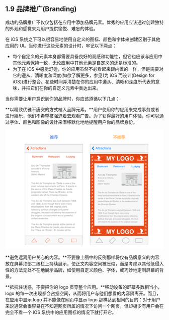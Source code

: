 ## 1.9 品牌推广(Branding)
成功的品牌推广不仅仅包括在应用中添加品牌元素。优秀的应用应该通过创建独特的外观和感觉来为用户提供愉悦、难忘的体验。

在 iOS 系统之下可以很容易地使用自定义的图标、颜色和字体来创建区别于其他应用的 UI。当你进行这些元素的设计时，牢记以下两点：

- 每个自定义的元素本身都需要具备良好的观感和功能性，但它也应该与应用中其他元素保持一致，无论应用中其他元素是自定义的还是标准的。
- 为了在 iOS 中感觉舒适，你的应用虽然不必看起来跟内置的一样，但是需要对它的遵从、清晰度和深度(如欲了解更多，参见1为 iOS 而设计(Design for iOS))进行整合。花些时间弄清楚在你的应用中遵从、清晰和深度所代表的意味，并把它们在你的自定义元素中表达出来。

当你需要让用户意识到你的品牌时，你应该遵循以下几点：

**以精致优雅不唐突的方式植入品牌元素。**用户使用你的应用来完成事务或者进行娱乐，他们不希望被强迫着去观看广告。为了获得最好的用户体验，你可以通过字体、颜色和图像的设计来潜移默化地地提醒用户你的品牌身份。

![](images/36.png)

**避免远离用户关心的内容。**不要像上图中的反例那样将仅有品牌意义的内容放在屏幕顶部二级栏上持续展示，使正文内容空间被压缩，而是考虑以其他低侵入性的方法无处不在地展示品牌，如使用自定义颜色、字体，或巧妙地定制屏幕的背景。

**抵抗住诱惑，不要把你的 logo 贯穿整个应用。**移动设备的屏幕多数相当小，logo 的每一次出现都会占据空间，从而将用户与他们想看的内容隔离开。而且，在应用中显示 logo 并不能像在网页中显示 logo 那样达到相同的目的：对于用户来说通常会很容易在不知道网页所属的情况下访问一个网页，但却极少有用户会在完全不看一个 iOS 系统中的应用图标的情况下就打开它。
